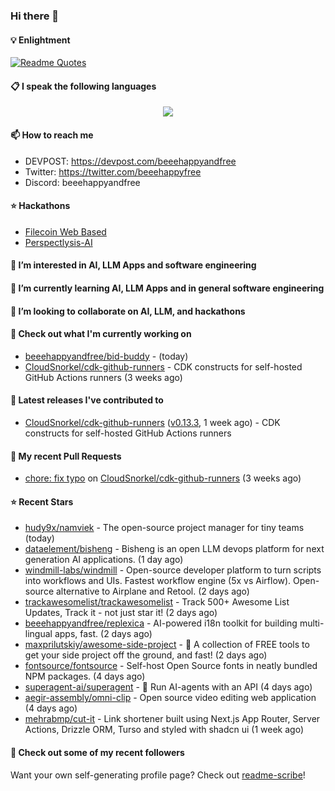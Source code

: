 ### Hi there 👋

#### 💡 Enlightment
[![Readme Quotes](https://quotes-github-readme.vercel.app/api?type=horizontal&theme=nord)](https://github.com/piyushsuthar/github-readme-quotes)

#### 📋 I speak the following languages

<p align="center">
  <a href="https://skillicons.dev">
    <img src="https://skillicons.dev/icons?i=git,kubernetes,docker,c,vim,terraform,python,typescript,java" />
  </a>
</p>


#### 📫 How to reach me
- DEVPOST: https://devpost.com/beeehappyandfree
- Twitter: https://twitter.com/beeehappyfree
- Discord: beeehappyandfree

#### ⭐️ Hackathons
- [Filecoin Web Based](https://devpost.com/software/youtube-dl-dweb)
- [Perspectlysis-AI](https://perspectlysis-ai.vercel.app)

#### 👀 I’m interested in AI, LLM Apps and software engineering

#### 🌱 I’m currently learning AI, LLM Apps and in general software engineering

#### 💞️ I’m looking to collaborate on AI, LLM, and hackathons

#### 👷 Check out what I'm currently working on

- [beeehappyandfree/bid-buddy](https://github.com/beeehappyandfree/bid-buddy) -  (today)
- [CloudSnorkel/cdk-github-runners](https://github.com/CloudSnorkel/cdk-github-runners) - CDK constructs for self-hosted GitHub Actions runners (3 weeks ago)

#### 🔭 Latest releases I've contributed to

- [CloudSnorkel/cdk-github-runners](https://github.com/CloudSnorkel/cdk-github-runners) ([v0.13.3](https://github.com/CloudSnorkel/cdk-github-runners/releases/tag/v0.13.3), 1 week ago) - CDK constructs for self-hosted GitHub Actions runners

#### 🔨 My recent Pull Requests

- [chore: fix typo](https://github.com/CloudSnorkel/cdk-github-runners/pull/542) on [CloudSnorkel/cdk-github-runners](https://github.com/CloudSnorkel/cdk-github-runners) (3 weeks ago)

#### ⭐ Recent Stars

- [hudy9x/namviek](https://github.com/hudy9x/namviek) - The open-source project manager for tiny teams (today)
- [dataelement/bisheng](https://github.com/dataelement/bisheng) - Bisheng is an open LLM devops platform for next generation AI applications. (1 day ago)
- [windmill-labs/windmill](https://github.com/windmill-labs/windmill) - Open-source developer platform to turn scripts into workflows and UIs. Fastest workflow engine (5x vs Airflow). Open-source alternative to Airplane and Retool. (2 days ago)
- [trackawesomelist/trackawesomelist](https://github.com/trackawesomelist/trackawesomelist) - Track 500&#43; Awesome List Updates, Track it - not just star it! (2 days ago)
- [beeehappyandfree/replexica](https://github.com/beeehappyandfree/replexica) - AI-powered i18n toolkit for building multi-lingual apps, fast. (2 days ago)
- [maxprilutskiy/awesome-side-project](https://github.com/maxprilutskiy/awesome-side-project) - 🔖 A collection of FREE tools to get your side project off the ground, and fast! (2 days ago)
- [fontsource/fontsource](https://github.com/fontsource/fontsource) - Self-host Open Source fonts in neatly bundled NPM packages. (4 days ago)
- [superagent-ai/superagent](https://github.com/superagent-ai/superagent) - 🥷 Run AI-agents with an API (4 days ago)
- [aegir-assembly/omni-clip](https://github.com/aegir-assembly/omni-clip) - Open source video editing web application (4 days ago)
- [mehrabmp/cut-it](https://github.com/mehrabmp/cut-it) - Link shortener built using Next.js App Router, Server Actions, Drizzle ORM, Turso and styled with shadcn ui (1 week ago)

#### 👯 Check out some of my recent followers


Want your own self-generating profile page? Check out [readme-scribe](https://github.com/muesli/readme-scribe)!

